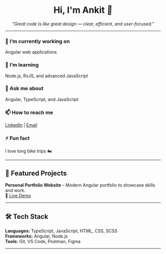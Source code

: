 <h1 align="center">
  Hi, I'm Ankit <span class="wave">👋</span>
</h1>

<p align="center"><em>"Great code is like great design — clear, efficient, and user-focused."</em></p>

---

### 🔭 I’m currently working on  
Angular web applications  

### 🌱 I’m learning  
Node.js, RxJS, and advanced JavaScript  

### 💬 Ask me about  
Angular, TypeScript, and JavaScript  

### 📫 How to reach me  
[LinkedIn](https://www.linkedin.com/in/ankit-ninave) | [Email](mailto:ankitninave@example.com)  

### ⚡ Fun fact  
I love long bike trips 🏍️  

---

## 🚀 Featured Projects  
**Personal Portfolio Website** – Modern Angular portfolio to showcase skills and work.  
🔗 [Live Demo](https://ankit-ninave.github.io/)  

---

## 🛠 Tech Stack  
**Languages:** TypeScript, JavaScript, HTML, CSS, SCSS  
**Frameworks:** Angular, Node.js  
**Tools:** Git, VS Code, Postman, Figma  

---

<style>
  .wave {
    animation-name: wave-animation;  
    animation-duration: 2.5s;        
    animation-iteration-count: infinite;  
    transform-origin: 70% 70%;       
    display: inline-block;
  }

  @keyframes wave-animation {
    0% { transform: rotate(0.0deg) }
    10% { transform: rotate(14.0deg) }
    20% { transform: rotate(-8.0deg) }
    30% { transform: rotate(14.0deg) }
    40% { transform: rotate(-4.0deg) }
    50% { transform: rotate(10.0deg) }
    60% { transform: rotate(0.0deg) }
    100% { transform: rotate(0.0deg) }
  }
</style>
